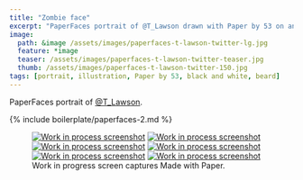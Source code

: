 ```yaml
---
title: "Zombie face"
excerpt: "PaperFaces portrait of @T_Lawson drawn with Paper by 53 on an iPad."
image: 
  path: &image /assets/images/paperfaces-t-lawson-twitter-lg.jpg 
  feature: *image
  teaser: /assets/images/paperfaces-t-lawson-twitter-teaser.jpg
  thumb: /assets/images/paperfaces-t-lawson-twitter-150.jpg
tags: [portrait, illustration, Paper by 53, black and white, beard]
---
```


PaperFaces portrait of [@T_Lawson](http://twitter.com/T_Lawson).

{% include boilerplate/paperfaces-2.md %}

<figure class="third">
  <a href="{{ site.url }}/assets/images/paperfaces-t-lawson-process-1-lg.jpg"><img src="{{ site.url }}/assets/images/paperfaces-t-lawson-process-1-600.jpg" alt="Work in process screenshot"></a>
  <a href="{{ site.url }}/assets/images/paperfaces-t-lawson-process-2-lg.jpg"><img src="{{ site.url }}/assets/images/paperfaces-t-lawson-process-2-600.jpg" alt="Work in process screenshot"></a>
  <a href="{{ site.url }}/assets/images/paperfaces-t-lawson-process-3-lg.jpg"><img src="{{ site.url }}/assets/images/paperfaces-t-lawson-process-3-600.jpg" alt="Work in process screenshot"></a>
  <a href="{{ site.url }}/assets/images/paperfaces-t-lawson-process-4-lg.jpg"><img src="{{ site.url }}/assets/images/paperfaces-t-lawson-process-4-600.jpg" alt="Work in process screenshot"></a>
  <a href="{{ site.url }}/assets/images/paperfaces-t-lawson-process-4-lg.jpg"><img src="{{ site.url }}/assets/images/paperfaces-t-lawson-process-4-600.jpg" alt="Work in process screenshot"></a>
  <a href="{{ site.url }}/assets/images/paperfaces-t-lawson-process-5-lg.jpg"><img src="{{ site.url }}/assets/images/paperfaces-t-lawson-process-5-600.jpg" alt="Work in process screenshot"></a>
  <figcaption>Work in progress screen captures Made with Paper.</figcaption>
</figure>